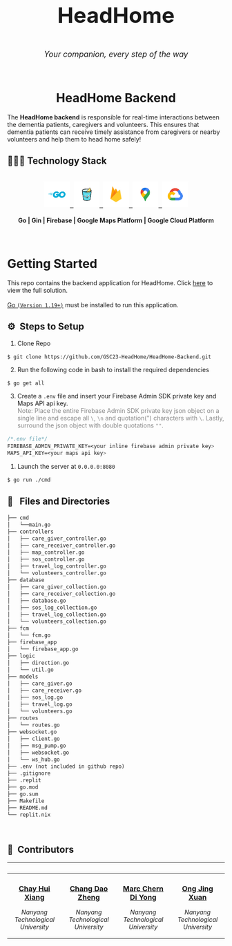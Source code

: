 <div align="center">
    <div >
        <img width="200px" src="https://firebasestorage.googleapis.com/v0/b/gsc23-12e94.appspot.com/o/members%2Fheadhome_square.png?alt=media&token=96a55b42-7c9f-4e68-b41f-d986efe79c01" alt=""/>
    </div>
    <div >
            <p style="font-size:50px;"><b>HeadHome</b></p>
            <p style="font-size:18px"><i>Your companion, every step of the way</i></p>
    </div>      
</div>
<br>

<h1 align="center">HeadHome Backend</h1>
The <b>HeadHome backend</b> is responsible for real-time interactions between the dementia patients, caregivers and volunteers. This ensures that dementia patients can receive timely assistance from caregivers or nearby volunteers and help them to head home safely!
<br>
<h2>👨🏻‍💻 Technology Stack</h2>
<br />
<div align="center">
  <a href="https://go.dev/">
      <kbd>
      <img src="./assets/icons/Go.png" height="60" />
      </kbd>
    </a>
     <a href="https://firebase.google.com/">
      <kbd>
      <img src="./assets/icons/Gin.png" height="60" />
      </kbd>
    </a>
    <a href="https://firebase.google.com/">
      <kbd>
      <img src="./assets/icons/Firebase.png" height="60" />
      </kbd>
    </a>
    <a href="https://mapsplatform.google.com/">
      <kbd>
      <img src="./assets/icons/Maps.png" height="60" />
      </kbd>
    </a>
    <a href="https://cloud.google.com/">
      <kbd>
      <img src="./assets/icons/GCP.png" height="60" />
      </kbd>
    </a>
    <br>
    <h4>Go | Gin | Firebase | Google Maps Platform | Google Cloud Platform</h4>
</div>

<br>

# Getting Started

This repo contains the backend application for HeadHome. Click [here](https://github.com/GSC23-HeadHome/HeadHome) to view the full solution.
<br><br>
[Go `(Version 1.19+)`](https://go.dev/doc/install) must be installed to run this application.

## ⚙️ &nbsp;Steps to Setup

1. Clone Repo

```
$ git clone https://github.com/GSC23-HeadHome/HeadHome-Backend.git
```

2. Run the following code in bash to install the required dependencies

```
$ go get all
```

3. Create a `.env` file and insert your Firebase Admin SDK private key and Maps API api key.
   <br>
   <font color="#888888">
   Note: Place the entire Firebase Admin SDK private key json object on a single line and escape all `\`, `\n` and quotation(") characters with `\`. Lastly, surround the json object with double quotations `""`.
   </font>

```css
/*.env file*/
FIREBASE_ADMIN_PRIVATE_KEY=<your inline firebase admin private key>
MAPS_API_KEY=<your maps api key>
```

1. Launch the server at `0.0.0.0:8080`

```
$ go run ./cmd
```

## 🔑 &nbsp; Files and Directories

```tree
├── cmd
│   └──main.go
├── controllers
│   ├── care_giver_controller.go
│   ├── care_receiver_controller.go
│   ├── map_controller.go
│   ├── sos_controller.go
│   ├── travel_log_controller.go
│   └── volunteers_controller.go
├── database
│   ├── care_giver_collection.go
│   ├── care_receiver_collection.go
│   ├── database.go
│   ├── sos_log_collection.go
│   ├── travel_log_collection.go
│   └── volunteers_collection.go
├── fcm
│   └── fcm.go
├── firebase_app
│   └── firebase_app.go
├── logic
│   ├── direction.go
│   └── util.go
├── models
│   ├── care_giver.go
│   ├── care_receiver.go
│   ├── sos_log.go
│   ├── travel_log.go
│   └── volunteers.go
├── routes
│   └── routes.go
├── websocket.go
│   ├── client.go
│   ├── msg_pump.go
│   ├── websocket.go
│   └── ws_hub.go
├── .env (not included in github repo)
├── .gitignore
├── .replit
├── go.mod
├── go.sum
├── Makefile
├── README.md
└── replit.nix
```

<br>

## 👥 &nbsp;Contributors

| <a href="https://github.com/chayhuixiang"><img width="180px" src="https://firebasestorage.googleapis.com/v0/b/gsc23-12e94.appspot.com/o/members%2Fhuixiang.jpeg?alt=media&token=96a55b42-7c9f-4e68-b41f-d986efe79c01" alt=""/></a> | <a href="https://github.com/changdaozheng"><img width="180px" src="https://firebasestorage.googleapis.com/v0/b/gsc23-12e94.appspot.com/o/members%2Fdaozheng.jpeg?alt=media&token=96a55b42-7c9f-4e68-b41f-d986efe79c01" alt=""/></a> | <a href="https://github.com/Trigon25"><img width="180px" src="https://firebasestorage.googleapis.com/v0/b/gsc23-12e94.appspot.com/o/members%2Fmarc.jpeg?alt=media&token=96a55b42-7c9f-4e68-b41f-d986efe79c01" alt=""/></a> | <a href="https://github.com/ongjx16"><img width="180px" src="https://firebasestorage.googleapis.com/v0/b/gsc23-12e94.appspot.com/o/members%2Fjingxuan.jpeg?alt=media&token=96a55b42-7c9f-4e68-b41f-d986efe79c01" alt=""/></a> |
| ---------------------------------------------------------------------------------------------------------------------------------------------------------------------------------------------------------------------------------- | ----------------------------------------------------------------------------------------------------------------------------------------------------------------------------------------------------------------------------------- | -------------------------------------------------------------------------------------------------------------------------------------------------------------------------------------------------------------------------- | ----------------------------------------------------------------------------------------------------------------------------------------------------------------------------------------------------------------------------- |
| <div align="center"><h3><b><a href="https://github.com/chayhuixiang">Chay Hui Xiang</a></b></h3><p><i>Nanyang Technological University</i></p></div>                                                                               | <div align="center"><h3><b><a href="https://github.com/changdaozheng">Chang Dao Zheng</a></b></h3></a><p><i>Nanyang Technological University</i></p></div>                                                                          | <div align="center"><h3><b><a href="https://github.com/Trigon25">Marc Chern Di Yong</a></b></h3></a><p><i>Nanyang Technological University</i></p></div></a>                                                               | <div align="center"><h3><b><a href="https://github.com/ongjx16">Ong Jing Xuan</a></b></h3></a><p><i>Nanyang Technological University</i></p></div>                                                                            |
